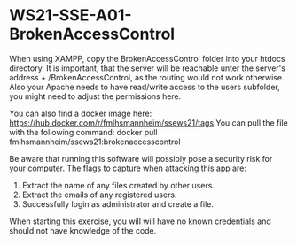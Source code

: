 # WS21-SSE-A01-BrokenAccessControl
When using XAMPP, copy the BrokenAccessControl folder into your htdocs directory. It is important, that the server will be reachable unter the server's address + /BrokenAccessControl, as the routing would not work otherwise. Also your Apache needs to have read/write access to the users subfolder, you might need to adjust the permissions here.

You can also find a docker image here: https://hub.docker.com/r/fmlhsmannheim/ssews21/tags
You can pull the file with the following command:
docker pull fmlhsmannheim/ssews21:brokenaccesscontrol

Be aware that running this software will possibly pose a security risk for your computer.
The flags to capture when attacking this app are:
1. Extract the name of any files created by other users.
2. Extract the emails of any registered users.
3. Successfully login as administrator and create a file.

When starting this exercise, you will will have no known credentials and should not have knowledge of the code.
